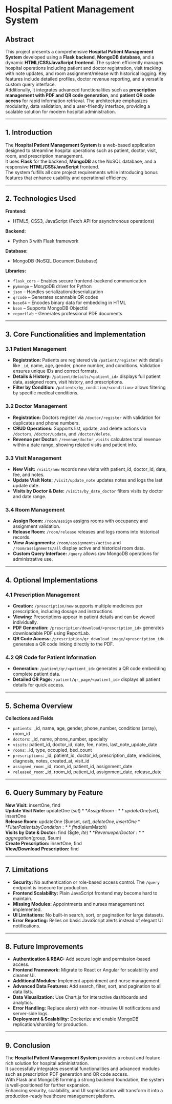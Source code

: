 # Hospital Patient Management System

## Abstract
This project presents a comprehensive **Hospital Patient Management System** developed using a **Flask backend**, **MongoDB database**, and a dynamic **HTML/CSS/JavaScript frontend**. The system efficiently manages hospital operations including patient and doctor registration, visit tracking with note updates, and room assignment/release with historical logging. Key features include detailed profiles, doctor revenue reporting, and a versatile custom query interface.  
Additionally, it integrates advanced functionalities such as **prescription management with PDF and QR code generation**, and **patient QR code access** for rapid information retrieval. The architecture emphasizes modularity, data validation, and a user-friendly interface, providing a scalable solution for modern hospital administration.

---

## 1. Introduction
The **Hospital Patient Management System** is a web-based application designed to streamline hospital operations such as patient, doctor, visit, room, and prescription management.  
It uses **Flask** for the backend, **MongoDB** as the NoSQL database, and a responsive **HTML/CSS/JavaScript** frontend.  
The system fulfills all core project requirements while introducing bonus features that enhance usability and operational efficiency.

---

## 2. Technologies Used

**Frontend:**  
- HTML5, CSS3, JavaScript (Fetch API for asynchronous operations)

**Backend:**  
- Python 3 with Flask framework

**Database:**  
- MongoDB (NoSQL Document Database)

**Libraries:**  
- `flask_cors` – Enables secure frontend-backend communication  
- `pymongo` – MongoDB driver for Python  
- `json` – Handles serialization/deserialization  
- `qrcode` – Generates scannable QR codes  
- `base64` – Encodes binary data for embedding in HTML  
- `bson` – Supports MongoDB ObjectId  
- `reportlab` – Generates professional PDF documents

---

## 3. Core Functionalities and Implementation

### 3.1 Patient Management
- **Registration:** Patients are registered via `/patient/register` with details like `_id`, name, age, gender, phone number, and conditions. Validation ensures unique IDs and correct formats.  
- **Details & History:** `/patient/details/<patient_id>` displays full patient data, assigned room, visit history, and prescriptions.  
- **Filter by Condition:** `/patients/by_condition/<condition>` allows filtering by specific medical conditions.

### 3.2 Doctor Management
- **Registration:** Doctors register via `/doctor/register` with validation for duplicates and phone numbers.  
- **CRUD Operations:** Supports list, update, and delete actions via `/doctors`, `/doctor/update`, and `/doctor/delete`.  
- **Revenue per Doctor:** `/revenue/doctor_visits` calculates total revenue within a date range, showing related visits and patient info.

### 3.3 Visit Management
- **New Visit:** `/visit/new` records new visits with patient_id, doctor_id, date, fee, and notes.  
- **Update Visit Note:** `/visit/update_note` updates notes and logs the last update date.  
- **Visits by Doctor & Date:** `/visits/by_date_doctor` filters visits by doctor and date range.

### 3.4 Room Management
- **Assign Room:** `/room/assign` assigns rooms with occupancy and assignment validation.  
- **Release Room:** `/room/release` releases and logs rooms into historical records.  
- **View Assignments:** `/room/assignments/active` and `/room/assignments/all` display active and historical room data.  
- **Custom Query Interface:** `/query` allows raw MongoDB operations for administrative use.

---

## 4. Optional Implementations

### 4.1 Prescription Management
- **Creation:** `/prescription/new` supports multiple medicines per prescription, including dosage and instructions.  
- **Viewing:** Prescriptions appear in patient details and can be viewed individually.  
- **PDF Generation:** `/prescription/download/<prescription_id>` generates downloadable PDF using ReportLab.  
- **QR Code Access:** `/prescription/qr_download_image/<prescription_id>` generates a QR code linking directly to the PDF.

### 4.2 QR Code for Patient Information
- **Generation:** `/patient/qr/<patient_id>` generates a QR code embedding complete patient data.  
- **Detailed QR Page:** `/patient/qr_page/<patient_id>` displays all patient details for quick access.

---

## 5. Schema Overview

**Collections and Fields**
- `patients`: _id, name, age, gender, phone_number, conditions (array), room_id  
- `doctors`: _id, name, phone_number, specialty  
- `visits`: patient_id, doctor_id, date, fee, notes, last_note_update_date  
- `rooms`: _id, type, occupied, bed_count  
- `prescriptions`: _id, patient_id, doctor_id, prescription_date, medicines, diagnosis, notes, created_at, visit_id  
- `assigned_room`: _id, room_id, patient_id, assignment_date  
- `released_room`: _id, room_id, patient_id, assignment_date, release_date

---

## 6. Query Summary by Feature

**New Visit:** insertOne, find  
**Update Visit Note:** updateOne ($set)  
**Assign Room:** updateOne ($set), insertOne  
**Release Room:** updateOne ($unset, $set), deleteOne, insertOne  
**Filter Patients by Condition:** find ($elemMatch)  
**Visits by Date & Doctor:** find ($gte, $lte)  
**Revenue per Doctor:** aggregation ($group, $sum)  
**Create Prescription:** insertOne, find  
**View/Download Prescription:** find

---

## 7. Limitations
- **Security:** No authentication or role-based access control. The `/query` endpoint is insecure for production.  
- **Frontend Scalability:** Plain JavaScript frontend may become hard to maintain.  
- **Missing Modules:** Appointments and nurses management not implemented.  
- **UI Limitations:** No built-in search, sort, or pagination for large datasets.  
- **Error Reporting:** Relies on basic JavaScript alerts instead of elegant UI notifications.

---

## 8. Future Improvements
- **Authentication & RBAC:** Add secure login and permission-based access.  
- **Frontend Framework:** Migrate to React or Angular for scalability and cleaner UI.  
- **Additional Modules:** Implement appointment and nurse management.  
- **Advanced Data Features:** Add search, filter, sort, and pagination to all data lists.  
- **Data Visualization:** Use Chart.js for interactive dashboards and analytics.  
- **Error Handling:** Replace alert() with non-intrusive UI notifications and server-side logs.  
- **Deployment & Scalability:** Dockerize and enable MongoDB replication/sharding for production.

---

## 9. Conclusion
The **Hospital Patient Management System** provides a robust and feature-rich solution for hospital administration.  
It successfully integrates essential functionalities and advanced modules such as prescription PDF generation and QR code access.  
With Flask and MongoDB forming a strong backend foundation, the system is well-positioned for further expansion.  
Enhancing security, scalability, and UI sophistication will transform it into a production-ready healthcare management platform.
